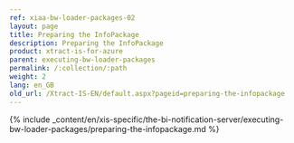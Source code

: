 ```yaml
---
ref: xiaa-bw-loader-packages-02
layout: page
title: Preparing the InfoPackage
description: Preparing the InfoPackage
product: xtract-is-for-azure
parent: executing-bw-loader-packages
permalink: /:collection/:path
weight: 2
lang: en_GB
old_url: /Xtract-IS-EN/default.aspx?pageid=preparing-the-infopackage
---
```

{% include _content/en/xis-specific/the-bi-notification-server/executing-bw-loader-packages/preparing-the-infopackage.md %}

